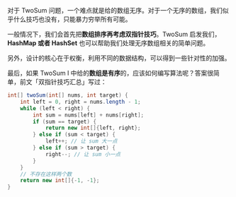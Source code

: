 对于 TwoSum 问题，一个难点就是给的数组无序。对于一个无序的数组，我们似乎什么技巧也没有，只能暴力穷举所有可能。

一般情况下，我们会首先把**数组排序再考虑双指针技巧**。TwoSum 启发我们，**HashMap 或者 HashSet** 也可以帮助我们处理无序数组相关的简单问题。

另外，设计的核心在于权衡，利用不同的数据结构，可以得到一些针对性的加强。

最后，如果 TwoSum I 中给的**数组是有序**的，应该如何编写算法呢？答案很简单，前文「双指针技巧汇总」写过：

```Java
int[] twoSum(int[] nums, int target) {
    int left = 0, right = nums.length - 1;
    while (left < right) {
        int sum = nums[left] + nums[right];
        if (sum == target) {
            return new int[]{left, right};
        } else if (sum < target) {
            left++; // 让 sum 大一点
        } else if (sum > target) {
            right--; // 让 sum 小一点
        }
    }
    // 不存在这样两个数
    return new int[]{-1, -1};
}
```

